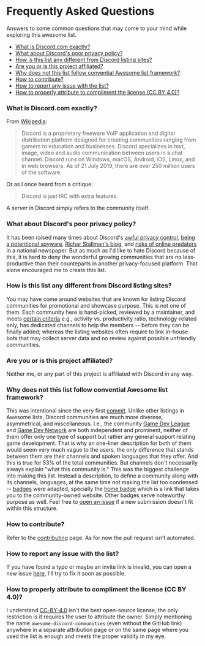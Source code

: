 <!-- omit in toc -->
# Frequently Asked Questions

Answers to some common questions that may come to your mind while exploring this awesome list.

- [What is Discord.com exactly?](#what-is-discordcom-exactly)
- [What about Discord's poor privacy policy?](#what-about-discords-poor-privacy-policy)
- [How is this list any different from Discord listing sites?](#how-is-this-list-any-different-from-discord-listing-sites)
- [Are you or is this project affiliated?](#are-you-or-is-this-project-affiliated)
- [Why does not this list follow convential Awesome list framework?](#why-does-not-this-list-follow-convential-awesome-list-framework)
- [How to contribute?](#how-to-contribute)
- [How to report any issue with the list?](#how-to-report-any-issue-with-the-list)
- [How to properly attribute to compliment the license (CC BY 4.0)?](#how-to-properly-attribute-to-compliment-the-license-cc-by-40)

### What is Discord.com exactly?

From [Wikipedia](https://en.wikipedia.org/wiki/Discord_(software)):
> Discord is a proprietary freeware VoIP application and digital distribution platform designed for creating communities ranging from gamers to education and businesses. Discord specializes in text, image, video and audio communication between users in a chat channel. Discord runs on Windows, macOS, Android, iOS, Linux, and in web browsers. As of 21 July 2019, there are over 250 million users of the software.

Or as I once heard from a critique:
> Discord is just IRC with extra features.

A _server_ in Discord simply refers to the community itself.

### What about Discord's poor privacy policy?

It has been raised many times about Discord's [awful privacy control](https://swordfishevaluations.com/2019/09/12/privacy-concerns-with-discord/), [being a potentional spyware](https://spyware.neocities.org/articles/discord.html), [Richar Stallman's blog](https://stallman.org/discord.html), and [risks of online predators](https://www.wsj.com/articles/discord-where-teens-rule-and-parents-fear-to-tread-11560245402) in a national newspaper. But as much as I'd like to hate Discord because of this, it is hard to deny the wonderful growing communities that are no less-productive than their counteparts in another privacy-focused platform. That alone encouraged me to create this list.

### How is this list any different from Discord listing sites?

You may have come around websites that are known for listing Discord communities for promotional and showcase purpose. This is not one of them. Each community here is hand-picked, reviewed by a maintainer, and meets [certain criteria](CONTRIBUTING.md#review-policy) e.g., activity vs. productivity ratio, technology-related only, has dedicated channels to help the members -- before they can be finally added; whereas the listing websites often require to link in-house bots that may collect server data and no review against possible unfriendly communities.

### Are you or is this project affiliated?

Neither me, or any part of this project is affiliated with Discord in any way.

### Why does not this list follow convential Awesome list framework?

This was intentional since the very first [commit](https://github.com/mhxion/awesome-discord-communities/commit/303990bcd36e4b10b4dfa80289c8303778d54f07). Unlike other listings in Awesome lists, Discord communities are much more diverese, asymmetrical, and miscellaneous. I.e., the community [Game Dev League](https://gamedevleague.com/) and [Game Dev Network](https://twitter.com/gamedevnetwork_) are both independent and prominent, neither of them offer only one type of support but rather any general support relating game development. That is why an one-liner description for both of them would seem very much vague to the users, the only difference that stands between them are their channels and spoken languages that they offer. And this is true for 53% of the total communities. But channels don't necessarily always explain "what this community is." This was the biggest challenge into making this list. Instead a description, to define a community along with its channels, languages, at the same time not making the list too condensed -- [badges](badges.md) were adapted, specially the [home badge](badges.md#home-badge) which is a link that takes you to the community-owned website. Other badges serve noteworthy purpose as well. Feel free to [open an issue](https://github.com/mhxion/awesome-discord-communities/issues/new/choose) if a new submission doesn't fit within this structure.

### How to contribute?

Refer to the [contributing](CONTRIBUTING.md) page. As for now the pull request isn't automated.

### How to report any issue with the list?

If you have found a typo or maybe an invite link is invalid, you can open a new issue [here](https://github.com/mhxion/awesome-discord-communities/issues/new/choose), I'll try to fix it soon as possible.

### How to properly attribute to compliment the license (CC BY 4.0)?

I understand [CC-BY-4.0](https://creativecommons.org/licenses/by/4.0/) isn't the best open-source license, the only restriction is it requires the user to attribute the owner. Simply mentioning the name `awesome-discord-communities` (even without the GitHub link) anywhere in a separate attribution page or on the same page where you used the list is enough and meets the proper validity in my eye.
